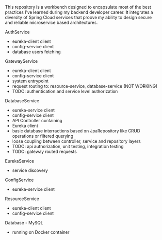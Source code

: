   This repository is a workbench designed to encapsulate most of the best practices I've learned during my backend developer career. It integrates a diversity of Spring Cloud services that proove my ability to design secure and reliable microservice based architectures.
  
AuthService
- eureka-client client
- config-service client
- database users fetching

GatewayService
- eureka-client client
- config-service client
- system entrypoint
- request routing to: resource-service, database-service (NOT WORKING)
- TODO: authentication and service level authorization


DatabaseService
- eureka-service client
- config-service client
- API Controller containing
- Eureka client
- basic database interractions based on JpaRepository like CRUD operations or filtered querying
- loose coupling between controller, service and repository layers
- TODO: api authorization, unit testing, integration testing
- TODO: gateway routed requests

EurekaService
- service discovery

ConfigService
- eureka-service client

ResourceService
- eureka-client client
- config-service client

Database - MySQL
- running on Docker container
